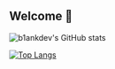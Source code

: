 ## Welcome 👋

![b1ankdev's GitHub stats](https://github-readme-stats.vercel.app/api?username=b1ankdev&show_icons=true&theme=radical)

[![Top Langs](https://github-readme-stats.vercel.app/api/top-langs/?username=b1ankdev&show_icons=true&theme=radical)](https://github.com/anuraghazra/github-readme-stats)


<!--
**b1ankDEV/b1ankDEV** is a ✨ _special_ ✨ repository because its `README.md` (this file) appears on your GitHub profile.

Here are some ideas to get you started:

- 🔭 I’m currently working on ...
- 🌱 I’m currently learning ...
- 👯 I’m looking to collaborate on ...
- 🤔 I’m looking for help with ...
- 💬 Ask me about ...
- 📫 How to reach me: ...
- 😄 Pronouns: ...
- ⚡ Fun fact: ...
-->
